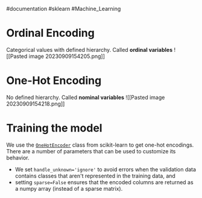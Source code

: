 #documentation #sklearn #Machine_Learning 

# Ordinal Encoding
Categorical values with defined hierarchy. Called __ordinal variables__ 
![[Pasted image 20230909154205.png]]

# One-Hot Encoding
No defined hierarchy. Called __nominal variables__
![[Pasted image 20230909154218.png]]

# Training the model
We use the [`OneHotEncoder`](https://scikit-learn.org/stable/modules/generated/sklearn.preprocessing.OneHotEncoder.html) class from scikit-learn to get one-hot encodings. There are a number of parameters that can be used to customize its behavior.

- We set `handle_unknown='ignore'` to avoid errors when the validation data contains classes that aren't represented in the training data, and
- setting `sparse=False` ensures that the encoded columns are returned as a numpy array (instead of a sparse matrix).


